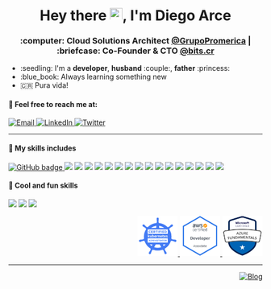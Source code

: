 <div align="center">
   <h1>Hey there <img src="https://media.giphy.com/media/hvRJCLFzcasrR4ia7z/giphy.gif" width="25" height="25">, I'm Diego Arce</h1>
</div>

<div align="center">
  <h3>:computer: Cloud Solutions Architect <a href="https://www.grupopromerica.com">@GrupoPromerica</a> | :briefcase: Co-Founder & CTO <a href="https://bits.cr">@bits.cr</a></h3>
</div>

<ul>
  <li>:seedling: I'm a <b>developer</b>, <b>husband</b> :couple:, <b>father</b> :princess:</li>
  <li>:blue_book: Always learning something new</li>
  <li>🇨🇷 Pura vida!</li>
</ul>

#### :speech_balloon: Feel free to reach me at:
<p>
  <a href="mailto:diego@arce.cr">
    <img alt="Email" src="https://img.shields.io/badge/diego@arce.cr-0078D4.svg?&style=for-the-badge&logo=Microsoft-Outlook&logoColor=white" />
  </a>
  <a href="https://www.linkedin.com/in/arcezd/">
    <img alt="LinkedIn" src="https://img.shields.io/badge/arcezd-0077B5.svg?&style=for-the-badge&logo=linkedin&logoColor=white" />
  </a>
  <a href="https://twitter.com/arcezd">
    <img alt="Twitter" src="https://img.shields.io/badge/@arcezd-1DA1F2.svg?&style=for-the-badge&logo=twitter&logoColor=white" />
  </a>
</p>

---
#### :satellite: My skills includes
<p align="left">
  <a href="https://aws.amazon.com/"><img src="https://img.shields.io/badge/AWS%20-%23FF9900.svg?&style=for-the-badge&logo=amazon-aws&logoColor=white" alt="GitHub badge" />
  <a href="https://azure.microsoft.com/"><img src="https://img.shields.io/badge/azure%20-%230072C6.svg?&style=for-the-badge&logo=azure-devops&logoColor=white" /></a>
  <a href="https://www.heroku.com/"><img src="https://img.shields.io/badge/heroku%20-%23430098.svg?&style=for-the-badge&logo=heroku&logoColor=white" /></a>
  <a href="https://www.docker.com/"><img src="https://img.shields.io/badge/docker%20-%230db7ed.svg?&style=for-the-badge&logo=docker&logoColor=white"/></a>
  <a href="https://kubernetes.io/"><img src="https://img.shields.io/badge/kubernetes%20-%23326ce5.svg?&style=for-the-badge&logo=kubernetes&logoColor=white"/></a>
  <a href="https://www.ansible.com/"><img src="https://img.shields.io/badge/ansible%20-%231A1918.svg?&style=for-the-badge&logo=ansible&logoColor=white"/></a>
  <a href="https://git-scm.com/"><img src="https://img.shields.io/badge/git%20-%23F05033.svg?&style=for-the-badge&logo=git&logoColor=white"/></a>
  <img src="https://img.shields.io/badge/javascript%20-%23323330.svg?&style=for-the-badge&logo=javascript&logoColor=%23F7DF1E"/>
  <a href="https://www.python.org/"><img src="https://img.shields.io/badge/python%20-%2314354C.svg?&style=for-the-badge&logo=python&logoColor=white"/></a>
  <img src="https://img.shields.io/badge/java-%23ED8B00.svg?&style=for-the-badge&logo=java&logoColor=white"/>
  <a href="https://www.apple.com/swift/"><img src="https://img.shields.io/badge/swift-%23FA7343.svg?&style=for-the-badge&logo=swift&logoColor=white"/></a>
  <a href="https://dart.dev/"><img src="https://img.shields.io/badge/dart-%230175C2.svg?&style=for-the-badge&logo=dart&logoColor=white"/></a>
  <a href="https://nodejs.org/en/"><img src="https://img.shields.io/badge/node.js%20-%2343853D.svg?&style=for-the-badge&logo=node.js&logoColor=white"/></a>
  <a href="https://expressjs.com/"><img src="https://img.shields.io/badge/express.js%20-%23404d59.svg?&style=for-the-badge"/></a>
  <a href="https://flask.palletsprojects.com/"><img src="https://img.shields.io/badge/flask%20-%23000.svg?&style=for-the-badge&logo=flask&logoColor=white"/></a>
  <a href="https://spring.io/"><img src="https://img.shields.io/badge/spring%20-%236DB33F.svg?&style=for-the-badge&logo=spring&logoColor=white"/></a>
  <a href="https://flutter.dev/"><img src="https://img.shields.io/badge/Flutter%20-%2302569B.svg?&style=for-the-badge&logo=Flutter&logoColor=white"/></a>
</p>

#### :space_invader: Cool and fun skills
<p align="left">
  <img src="https://img.shields.io/badge/-Drone%20Pilot-848482?style=for-the-badge&logo=Drone&logoColor=white"/>
  <img src="https://img.shields.io/badge/-Raspberry%20Pi-C51A4A?style=for-the-badge&logo=Raspberry-Pi"/>
  <img src="https://img.shields.io/badge/-Arduino-00979D?style=for-the-badge&logo=Arduino&logoColor=white"/>
</p>
<p align="right">
  <a align="right target="_blank" href="https://www.credly.com/badges/b6414e9d-03ed-403e-8650-2f9231e10bb1">
    <img src="https://github.com/arcezd/arcezd/raw/main/assets/cnf-cka.png" alt="Certified Kubernetes Administrator" width="80" height="80" />
  </a>
  <a align="right target="_blank" href="https://www.credly.com/badges/de82fb9f-7814-4519-b5c1-c2ba238c3ac7">
    <img src="https://github.com/arcezd/arcezd/raw/main/assets/aws-dva.png" alt="AWS Certified Developer Associate" width="80" height="80" />
  </a>
  <a align="right target="_blank" href="https://www.credly.com/badges/15438b2b-9e95-4c1c-9056-893c90f1a94a">
    <img src="https://github.com/arcezd/arcezd/raw/main/assets/azure-az900.png" alt="Azure Fundamentals" width="80" height="80" />
  </a>
</p>

---
<p align="right">
  <a href="https://github.com/arcezd/arcezd/commits/main" target="_blank">
    <img alt="Blog" src="https://img.shields.io/github/last-commit/arcezd/arcezd?color=blue&logo=GitHub" />
  </a>
</p>